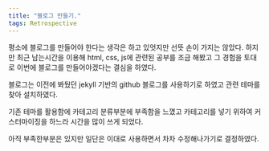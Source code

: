 ```yaml
---
title: "블로그 만들기."
tags: Retrospective
---
```


평소에 블로그를 만들어야 한다는 생각은 하고 있엇지만 선뜻 손이 가지는 않았다.
하지만 최근 남는시간을 이용해 html, css, js에 관련된 공부를 조금 해봤고 그 경험을 토대로 이번에 블로그를 만들어야겠다는 결심을 하였다.

블로그는 이전에 봐뒀던 jekyll 기반의 github 블로그를 사용하기로 하였고 관련 테마를 찾아 설치하였다.

기존 테마를 활용함에 카테고리 분류부분에 부족함을 느꼈고 카테고리를 넣기 위하여 커스터마이징을 하느라 시간을 많이 쓰게 되었다.

아직 부족한부분은 있지만 일단은 이대로 사용하면서 차차 수정해나가기로 결정하였다.

